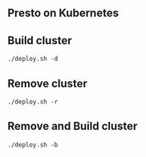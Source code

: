 ## Presto on Kubernetes

## Build cluster

```
./deploy.sh -d
```

## Remove cluster

```
./deploy.sh -r
```

## Remove and Build cluster

```
./deploy.sh -b
```
